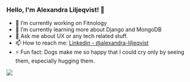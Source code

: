 ### Hello, I'm Alexandra Liljeqvist! 👋

- 🔭 I’m currently working on Fitnology
- 🌱 I’m currently learning more about Django and MongoDB
- 💬 Ask me about UX or any tech related stuff.
- 📫 How to reach me: [Linkedin - @alexandra-liljeqvist](https://www.linkedin.com/in/alexandra-liljeqvist/)
- ⚡ Fun fact: Dogs make me so happy that I could cry only by seeing them, especially hugging them.





<img src="https://github-readme-stats.vercel.app/api?username=TjoAlex&&show_icons=true&title_color=ffffff&icon_color=bb2acf&text_color=daf7dc&bg_color=151515">
